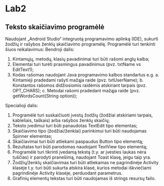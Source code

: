 # Lab2
## Teksto skaičiavimo programėlė


Naudojant „Android Studio“ integruotą programavimo aplinką (IDE), sukurti žodžių ir rašybos ženklų skaičiavimo programėlę. Programėlė turi tenkinti šiuos reikalavimus:
Bendroji dalis:
1)	Kintamųjų, metodų, klasių pavadinimai turi būti rašomi anglų kalba;
2)	Elementai turi turėti prasmingus pavadinimus (pvz. txtName  vs EditText1);
3)	Kodas rašomas naudojant Java programavimo kalbos standartus e.g.
a.	Kintamieji pradedami rašyti mažąja raide (pvz. txtUserName);
b.	Konstantos rašomos didžiosiomis raidėmis atskiriant tarpais (pvz. OPT_CHARS);
c.	Metodai rašomi pradedant mažąja raide (pvz. getWordsCount(String option));

Specialioji dalis:
1)	Programėlė turi suskaičiuoti įvestų žodžių (žodžiai atskiriami tarpais, kableliais, taškais) arba rašybos ženklų skaičių;
2)	Teksto įvedimui turi būti panaudotas TextEdit tipo elementas;
3)	Skaičiavimo tipo (žodžiai/ženklai) parinkimui turi būti naudojamas Spinner elementas;
4)	Skaičiavimai turi būti atliekami paspaudus Button tipo elementą;
5)	Rezultatas turi būti parodomas naudojant TextView tipo elementą;
6)	Programėlė turi tikrinti įvedamą tekstą (t.y. ar įvesties laukas nėra tuščias) ir parodyti pranešimą, naudojant Toast klasę, jeigu taip yra. 
7)	Žodžių/ženklų skaičiavimas turi būti atliekamas ne pagrindinėje Activity klasėje t.y. turi būti sukurta atskira klasė, kurios metodai iškviečiami pagrindinėje Activity klasėje, perduodant parametrus.
8)	Grafinių elementų tekstas turi būti naudojamas iš strings resursų failo. 
